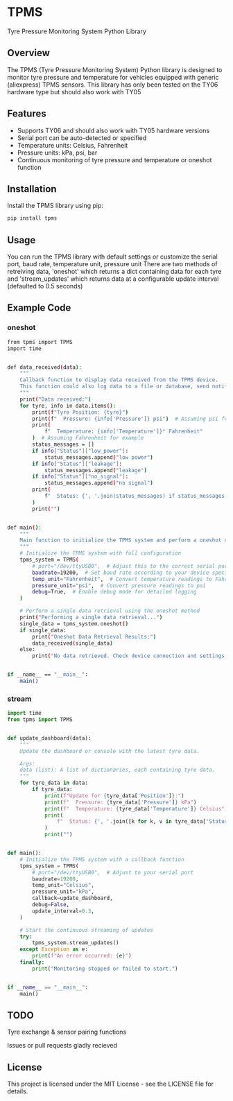 # TPMS

Tyre Pressure Monitoring System Python Library

## Overview

The TPMS (Tyre Pressure Monitoring System) Python library is designed to monitor tyre pressure and temperature for vehicles equipped with generic (aliexpress) TPMS sensors. This library has only been tested on the TY06 hardware type but should also work with TY05

## Features

- Supports TY06 and should also work with TY05 hardware versions
- Serial port can be auto-detected or specified
- Temperature units: Celsius, Fahrenheit
- Pressure units: kPa, psi, bar
- Continuous monitoring of tyre pressure and temperature or oneshot function

## Installation

Install the TPMS library using pip:

```bash
pip install tpms
```
## Usage

You can run the TPMS library with default settings or customize the serial port, baud rate, temperature unit, pressure unit
There are two methods of retreiving data, 'oneshot' which returns a dict containing data for each tyre and 'stream_updates' which returns data at a configurable update interval (defaulted to 0.5 seconds)

## Example Code

### oneshot
```bash
from tpms import TPMS
import time


def data_received(data):
    """
    Callback function to display data received from the TPMS device.
    This function could also log data to a file or database, send notifications, etc.
    """
    print("Data received:")
    for tyre, info in data.items():
        print(f"Tyre Position: {tyre}")
        print(f"  Pressure: {info['Pressure']} psi")  # Assuming psi for example
        print(
            f"  Temperature: {info['Temperature']}° Fahrenheit"
        )  # Assuming Fahrenheit for example
        status_messages = []
        if info["Status"]["low_power"]:
            status_messages.append("low power")
        if info["Status"]["leakage"]:
            status_messages.append("leakage")
        if info["Status"]["no_signal"]:
            status_messages.append("no signal")
        print(
            f"  Status: {', '.join(status_messages) if status_messages else 'Normal'}"
        )
        print("")


def main():
    """
    Main function to initialize the TPMS system and perform a oneshot data retrieval.
    """
    # Initialize the TPMS system with full configuration
    tpms_system = TPMS(
        # port="/dev/ttyUSB0",  # Adjust this to the correct serial port
        baudrate=19200,  # Set baud rate according to your device specifications
        temp_unit="Fahrenheit",  # Convert temperature readings to Fahrenheit
        pressure_unit="psi",  # Convert pressure readings to psi
        debug=True,  # Enable debug mode for detailed logging
    )

    # Perform a single data retrieval using the oneshot method
    print("Performing a single data retrieval...")
    single_data = tpms_system.oneshot()
    if single_data:
        print("Oneshot Data Retrieval Results:")
        data_received(single_data)
    else:
        print("No data retrieved. Check device connection and settings.")


if __name__ == "__main__":
    main()
```

### stream
```python
import time
from tpms import TPMS


def update_dashboard(data):
    """
    Update the dashboard or console with the latest tyre data.

    Args:
    data (list): A list of dictionaries, each containing tyre data.
    """
    for tyre_data in data:
        if tyre_data:
            print(f"Update for {tyre_data['Position']}:")
            print(f"  Pressure: {tyre_data['Pressure']} kPa")
            print(f"  Temperature: {tyre_data['Temperature']} Celsius")
            print(
                f"  Status: {', '.join([k for k, v in tyre_data['Status'].items() if v]) or 'Normal'}"
            )
            print("")


def main():
    # Initialize the TPMS system with a callback function
    tpms_system = TPMS(
        # port="/dev/ttyUSB0",  # Adjust to your serial port
        baudrate=19200,
        temp_unit="Celsius",
        pressure_unit="kPa",
        callback=update_dashboard,
        debug=False,
        update_interval=0.3,
    )

    # Start the continuous streaming of updates
    try:
        tpms_system.stream_updates()
    except Exception as e:
        print(f"An error occurred: {e}")
    finally:
        print("Monitoring stopped or failed to start.")


if __name__ == "__main__":
    main()

```

## TODO

Tyre exchange & sensor pairing functions

Issues or pull requests gladly recieved

## License
This project is licensed under the MIT License - see the LICENSE file for details.
